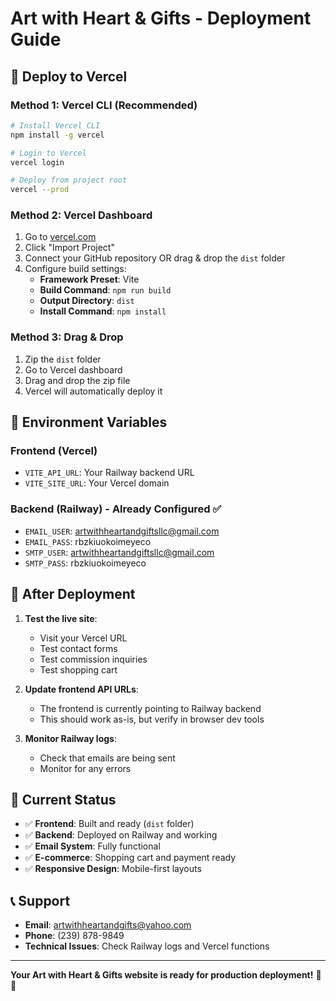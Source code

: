 # Art with Heart & Gifts - Deployment Guide

## 🚀 Deploy to Vercel

### Method 1: Vercel CLI (Recommended)

```bash
# Install Vercel CLI
npm install -g vercel

# Login to Vercel
vercel login

# Deploy from project root
vercel --prod
```

### Method 2: Vercel Dashboard

1. Go to [vercel.com](https://vercel.com)
2. Click "Import Project"
3. Connect your GitHub repository OR drag & drop the `dist` folder
4. Configure build settings:
   - **Framework Preset**: Vite
   - **Build Command**: `npm run build`
   - **Output Directory**: `dist`
   - **Install Command**: `npm install`

### Method 3: Drag & Drop

1. Zip the `dist` folder
2. Go to Vercel dashboard
3. Drag and drop the zip file
4. Vercel will automatically deploy it

## 🔧 Environment Variables

### Frontend (Vercel)

- `VITE_API_URL`: Your Railway backend URL
- `VITE_SITE_URL`: Your Vercel domain

### Backend (Railway) - Already Configured ✅

- `EMAIL_USER`: artwithheartandgiftsllc@gmail.com
- `EMAIL_PASS`: rbzkiuokoimeyeco
- `SMTP_USER`: artwithheartandgiftsllc@gmail.com
- `SMTP_PASS`: rbzkiuokoimeyeco

## 📱 After Deployment

1. **Test the live site**:

   - Visit your Vercel URL
   - Test contact forms
   - Test commission inquiries
   - Test shopping cart

2. **Update frontend API URLs**:

   - The frontend is currently pointing to Railway backend
   - This should work as-is, but verify in browser dev tools

3. **Monitor Railway logs**:
   - Check that emails are being sent
   - Monitor for any errors

## 🎯 Current Status

- ✅ **Frontend**: Built and ready (`dist` folder)
- ✅ **Backend**: Deployed on Railway and working
- ✅ **Email System**: Fully functional
- ✅ **E-commerce**: Shopping cart and payment ready
- ✅ **Responsive Design**: Mobile-first layouts

## 📞 Support

- **Email**: artwithheartandgifts@yahoo.com
- **Phone**: (239) 878-9849
- **Technical Issues**: Check Railway logs and Vercel functions

---

**Your Art with Heart & Gifts website is ready for production deployment!** 🎨✨

